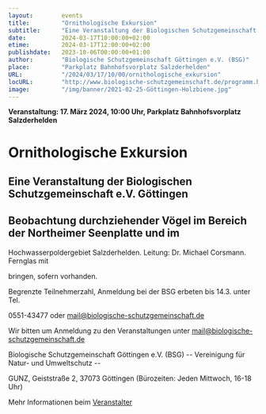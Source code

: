 ```yaml
---
layout:        events
title:         "Ornithologische Exkursion"
subtitle:      "Eine Veranstaltung der Biologischen Schutzgemeinschaft e.V. Göttingen"
date:          2024-03-17T10:00:00+02:00
etime:         2024-03-17T12:00:00+02:00
publishdate:   2023-10-06T00:00:00+01:00
author:        "Biologische Schutzgemeinschaft Göttingen e.V. (BSG)"
place:         "Parkplatz Bahnhofsvorplatz Salzderhelden"
URL:           "/2024/03/17/10/00/ornithologische_exkursion"
locURL:        "http://www.biologische-schutzgemeinschaft.de/programm.html"
image:         "/img/banner/2021-02-25-Göttingen-Holzbiene.jpg"
---
```


**Veranstaltung: 17. März 2024, 10:00 Uhr, Parkplatz Bahnhofsvorplatz Salzderhelden**

Ornithologische Exkursion
===========

Eine Veranstaltung der Biologischen Schutzgemeinschaft e.V. Göttingen
-----------
Beobachtung durchziehender Vögel im Bereich der Northeimer Seenplatte und im
-------------

Hochwasserpoldergebiet Salzderhelden. Leitung: Dr. Michael Corsmann. Fernglas mit

bringen, sofern vorhanden.

Begrenzte Teilnehmerzahl, Anmeldung bei der BSG erbeten bis 14.3. unter Tel.

0551-43477 oder mail@biologische-schutzgemeinschaft.de


Wir bitten um Anmeldung zu den Veranstaltungen unter mail@biologische-schutzgemeinschaft.de

Biologische Schutzgemeinschaft Göttingen e.V. (BSG)
-- Vereinigung für Natur- und Umweltschutz --

GUNZ, Geiststraße 2, 37073 Göttingen (Bürozeiten: Jeden Mittwoch, 16-18 Uhr)


Mehr Informationen beim [Veranstalter](http://www.biologische-schutzgemeinschaft.de/programm.html)
